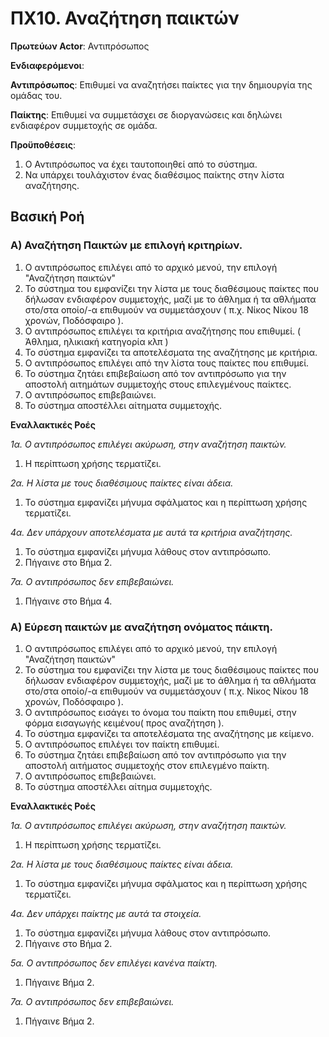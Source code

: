# ΠΧ10. Αναζήτηση παικτών

**Πρωτεύων Actor**: Αντιπρόσωπος 

**Ενδιαφερόμενοι**:

**Αντιπρόσωπος**: Επιθυμεί να αναζητήσει παίκτες για την δημιουργία της ομάδας του.

**Παίκτης**: Επιθυμεί να συμμετάσχει σε διοργανώσεις και δηλώνει ενδιαφέρον συμμετοχής σε ομάδα.

**Προϋποθέσεις**: 
1. Ο Αντιπρόσωπος να έχει ταυτοποιηθεί από το σύστημα.
2. Να υπάρχει τουλάχιστον ένας διαθέσιμος παίκτης στην λίστα αναζήτησης.

## Βασική Ροή

### Α) Αναζήτηση Παικτών με επιλογή κριτηρίων.
1. Ο αντιπρόσωπος επιλέγει από το αρχικό μενού, την επιλογή "Αναζήτηση παικτών"
2. Το σύστημα του εμφανίζει την λίστα με τους διαθέσιμους παίκτες που δήλωσαν ενδιαφέρον συμμετοχής, μαζί με το άθλημα ή τα αθλήματα στο/στα οποίο/-α επιθυμούν να συμμετάσχουν ( π.χ. Νίκος Νίκου 18 χρονών, Ποδόσφαιρο ).
3. Ο αντιπρόσωπος επιλέγει τα κριτήρια αναζήτησης που επιθυμεί. ( Άθλημα, ηλικιακή κατηγορία κλπ )
4. Το σύστημα εμφανίζει τα αποτελέσματα της αναζήτησης με κριτήρια.
5. Ο αντιπρόσωπος επιλέγει από την λίστα τους παίκτες που επιθυμεί.
6. Το σύστημα ζητάει επιβεβαίωση από τον αντιπρόσωπο για την αποστολή αιτημάτων συμμετοχής στους επιλεγμένους παίκτες.
7. Ο αντιπρόσωπος επιβεβαιώνει.
6. Το σύστημα αποστέλλει αίτηματα συμμετοχής.

**Εναλλακτικές Ροές**

*1α. Ο αντιπρόσωπος επιλέγει ακύρωση, στην αναζήτηση παικτών.*
1. Η περίπτωση χρήσης τερματίζει.

*2α. Η λίστα με τους διαθέσιμους παίκτες είναι άδεια.*
1. Το σύστημα εμφανίζει μήνυμα σφάλματος και η περίπτωση χρήσης τερματίζει.

*4α. Δεν υπάρχουν αποτελέσματα με αυτά τα κριτήρια αναζήτησης.*
1. Το σύστημα εμφανίζει μήνυμα λάθους στον αντιπρόσωπο.
2. Πήγαινε στο Βήμα 2.

*7α. Ο αντιπρόσωπος δεν επιβεβαιώνει.*
1. Πήγαινε στο Βήμα 4.


### Α) Εύρεση παικτών με αναζήτηση ονόματος πάικτη.
1. Ο αντιπρόσωπος επιλέγει από το αρχικό μενού, την επιλογή "Αναζήτηση παικτών"
2. Το σύστημα του εμφανίζει την λίστα με τους διαθέσιμους παίκτες που δήλωσαν ενδιαφέρον συμμετοχής, μαζί με το άθλημα ή τα αθλήματα στο/στα οποίο/-α επιθυμούν να συμμετάσχουν ( π.χ. Νίκος Νίκου 18 χρονών, Ποδόσφαιρο ).
3. Ο αντιπρόσωπος εισάγει το όνομα του παίκτη που επιθυμεί, στην φόρμα εισαγωγής κειμένου( προς αναζήτηση ).
4. Το σύστημα εμφανίζει τα αποτελέσματα της αναζήτησης με κείμενο.
5. Ο αντιπρόσωπος επιλέγει τον παίκτη επιθυμεί.
6. Το σύστημα ζητάει επιβεβαίωση από τον αντιπρόσωπο για την αποστολή αιτήματος συμμετοχής στον επιλεγμένο παίκτη.
7. Ο αντιπρόσωπος επιβεβαιώνει.
8. Το σύστημα αποστέλλει αίτημα συμμετοχής.


**Εναλλακτικές Ροές**

*1α. Ο αντιπρόσωπος επιλέγει ακύρωση, στην αναζήτηση παικτών.*
1. Η περίπτωση χρήσης τερματίζει.

*2α. Η λίστα με τους διαθέσιμους παίκτες είναι άδεια.*
1. Το σύστημα εμφανίζει μήνυμα σφάλματος και η περίπτωση χρήσης τερματίζει.

*4α. Δεν υπάρχει παίκτης με αυτά τα στοιχεία.*
1. Το σύστημα εμφανίζει μήνυμα λάθους στον αντιπρόσωπο.
2. Πήγαινε στο Βήμα 2.

*5α. Ο αντιπρόσωπος δεν επιλέγει κανένα παίκτη.*
1. Πήγαινε Βήμα 2.

*7α. Ο αντιπρόσωπος δεν επιβεβαιώνει.*
1. Πήγαινε Βήμα 2.
